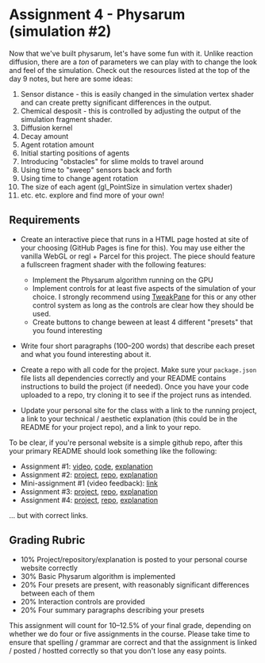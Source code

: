 # Assignment 4 - Physarum (simulation #2)

Now that we've built physarum, let's have some fun with it. Unlike reaction diffusion, there are a *ton* of parameters we can play with to change the look and feel of the 
simulation. Check out the resources listed at the top of the day 9 notes, but here are some ideas:

1. Sensor distance - this is easily changed in the simulation vertex shader and can create pretty significant differences in the output.
2. Chemical desposit - this is controlled by adjusting the output of the simulation fragment shader.
3. Diffusion kernel
4. Decay amount
5. Agent rotation amount
6. Initial starting positions of agents
7. Introducing "obstacles" for slime molds to travel around
8. Using time to "sweep" sensors back and forth
9. Using time to change agent rotation
10. The size of each agent (gl_PointSize in simulation vertex shader)
11. etc. etc. explore and find more of your own!

## Requirements
- Create an interactive piece that runs in a HTML page hosted at site of your choosing (GitHub Pages is fine for this). 
You may use either the vanilla WebGL or regl + Parcel for this project. The piece should feature a fullscreen fragment
shader with the following features:
  - Implement the Physarum algorithm running on the GPU
  - Implement controls for at least five aspects of the simulation of your choice. I strongly recommend using [TweakPane](https://cocopon.github.io/tweakpane/) for this or any other control system as
  long as the controls are clear how they should be used.
  - Create buttons to change beween at least 4 different "presets" that you found interesting

- Write four short paragraphs (100–200 words) that describe each preset and what you found interesting about it. 

- Create a repo with all code for the project. Make sure your `package.json` file lists all dependencies correctly and your README contains instructions to build
the project (if needed). Once you have your code uploaded to a repo, try cloning it to see if the project runs as intended.

- Update your personal site for the class with a link to the running project, a link to your technical / aesthetic explanation (this could be in the README for your project repo), and a link to your repo.

To be clear, if you're personal website is a simple github repo, after this your primary README should look something like the following:

- Assignment #1: [video](http://wpi.edu), [code](http://wpi.edu), [explanation](http://wpi.edu)
- Assignment #2: [project](http://wpi.edu), [repo](http://wpi.edu), [explanation](http://wpi.edu)
- Mini-assignment #1 (video feedback): [link](http://wpi.edu)
- Assignment #3: [project](http://wpi.edu), [repo](http://wpi.edu), [explanation](http://wpi.edu)
- Assignment #4: [project](http://wpi.edu), [repo](http://wpi.edu), [explanation](http://wpi.edu)

... but with correct links. 

Grading Rubric
---
- 10% Project/repository/explanation is posted to your personal course website correctly
- 30% Basic Physarum algorithm is implemented
- 20% Four presets are present, with reasonably significant differences between each of them
- 20% Interaction controls are provided
- 20% Four summary paragraphs describing your presets

This assignment will count for 10–12.5% of your final grade, depending on whether we do four or five assignments in the course. Please take time to ensure that spelling / grammar are correct and that the assignment is linked / posted / hostted correctly so that you don't lose any easy points.
